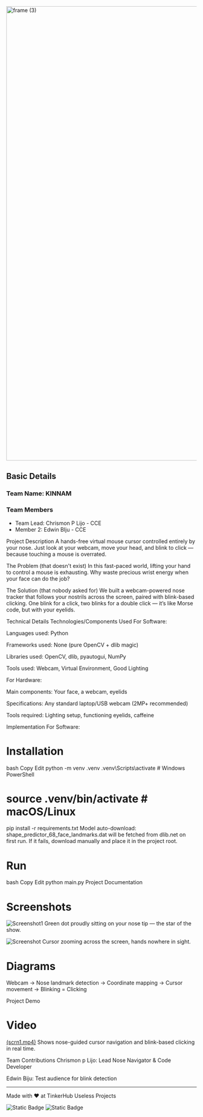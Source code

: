 <img width="3188" height="1202" alt="frame (3)" src="https://github.com/user-attachments/assets/517ad8e9-ad22-457d-9538-a9e62d137cd7" />




## Basic Details
### Team Name: KINNAM


### Team Members
- Team Lead: Chrismon P Lijo - CCE
- Member 2: Edwin BIju - CCE


Project Description
A hands-free virtual mouse cursor controlled entirely by your nose. Just look at your webcam, move your head, and blink to click — because touching a mouse is overrated.

The Problem (that doesn't exist)
In this fast-paced world, lifting your hand to control a mouse is exhausting. Why waste precious wrist energy when your face can do the job?

The Solution (that nobody asked for)
We built a webcam-powered nose tracker that follows your nostrils across the screen, paired with blink-based clicking. One blink for a click, two blinks for a double click — it’s like Morse code, but with your eyelids.

Technical Details
Technologies/Components Used
For Software:

Languages used: Python

Frameworks used: None (pure OpenCV + dlib magic)

Libraries used: OpenCV, dlib, pyautogui, NumPy

Tools used: Webcam, Virtual Environment, Good Lighting

For Hardware:

Main components: Your face, a webcam, eyelids

Specifications: Any standard laptop/USB webcam (2MP+ recommended)

Tools required: Lighting setup, functioning eyelids, caffeine

Implementation
For Software:

# Installation

bash
Copy
Edit
python -m venv .venv
.venv\Scripts\activate  # Windows PowerShell
# source .venv/bin/activate  # macOS/Linux
pip install -r requirements.txt
Model auto-download:
shape_predictor_68_face_landmarks.dat will be fetched from dlib.net on first run.
If it fails, download manually and place it in the project root.

# Run

bash
Copy
Edit
python main.py
Project Documentation
# Screenshots

![Screenshot1](img1.png)
Green dot proudly sitting on your nose tip — the star of the show.

![Screenshot](img2.png)
Cursor zooming across the screen, hands nowhere in sight.

# Diagrams


Webcam → Nose landmark detection → Coordinate mapping → Cursor movement → Blinking = Clicking


Project Demo
# Video
[(scrn1.mp4)](https://drive.google.com/file/d/128g9KeDfE96Nt7dY0zF6obDRYqnfms2r/view?usp=sharing)
Shows nose-guided cursor navigation and blink-based clicking in real time.



Team Contributions
Chrismon p Lijo: Lead Nose Navigator & Code Developer

Edwin Biju: Test audience for blink detection

---
Made with ❤️ at TinkerHub Useless Projects 

![Static Badge](https://img.shields.io/badge/TinkerHub-24?color=%23000000&link=https%3A%2F%2Fwww.tinkerhub.org%2F)
![Static Badge](https://img.shields.io/badge/UselessProjects--25-25?link=https%3A%2F%2Fwww.tinkerhub.org%2Fevents%2FQ2Q1TQKX6Q%2FUseless%2520Projects)



